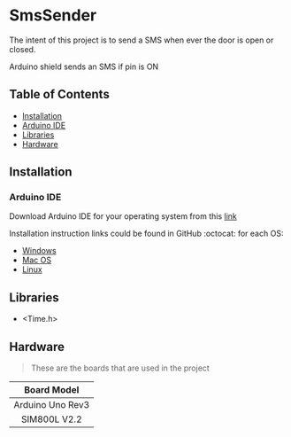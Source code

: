 # SmsSender

The intent of this project is to send a SMS when ever the door is open or closed.

Arduino shield sends an SMS if pin is ON

## Table of Contents

- [Installation](##Installation)
- [Arduino IDE](###Arduino_IDE)
- [Libraries](##Libraries)
- [Hardware](##Hardware)

## Installation

### Arduino IDE

Download Arduino IDE for your operating system from this [link](https://www.arduino.cc/en/Main/Software)

Installation instruction links could be found in GitHub :octocat: for each OS:

- [Windows](https://www.arduino.cc/en/Guide/Windows)
- [Mac OS](https://www.arduino.cc/en/Guide/MacOSX)
- [Linux](https://www.arduino.cc/en/Guide/Linux)

## Libraries

- <Time.h>

## Hardware

>These are the boards that are used in the project

|Board Model|
|:---:|
|Arduino Uno Rev3|
|SIM800L V2.2|